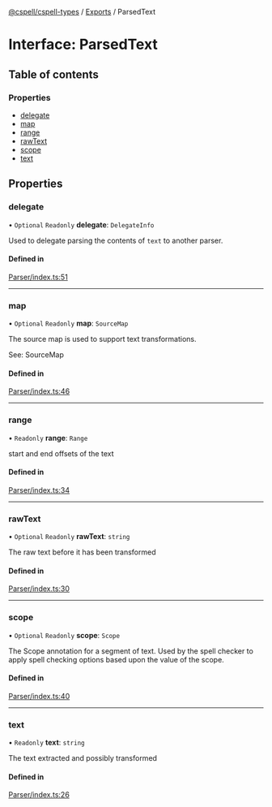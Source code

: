 [@cspell/cspell-types](../README.md) / [Exports](../modules.md) / ParsedText

# Interface: ParsedText

## Table of contents

### Properties

- [delegate](ParsedText.md#delegate)
- [map](ParsedText.md#map)
- [range](ParsedText.md#range)
- [rawText](ParsedText.md#rawtext)
- [scope](ParsedText.md#scope)
- [text](ParsedText.md#text)

## Properties

### delegate

• `Optional` `Readonly` **delegate**: `DelegateInfo`

Used to delegate parsing the contents of `text` to another parser.

#### Defined in

[Parser/index.ts:51](https://github.com/streetsidesoftware/cspell/blob/9347337/packages/cspell-types/src/Parser/index.ts#L51)

___

### map

• `Optional` `Readonly` **map**: `SourceMap`

The source map is used to support text transformations.

See: SourceMap

#### Defined in

[Parser/index.ts:46](https://github.com/streetsidesoftware/cspell/blob/9347337/packages/cspell-types/src/Parser/index.ts#L46)

___

### range

• `Readonly` **range**: `Range`

start and end offsets of the text

#### Defined in

[Parser/index.ts:34](https://github.com/streetsidesoftware/cspell/blob/9347337/packages/cspell-types/src/Parser/index.ts#L34)

___

### rawText

• `Optional` `Readonly` **rawText**: `string`

The raw text before it has been transformed

#### Defined in

[Parser/index.ts:30](https://github.com/streetsidesoftware/cspell/blob/9347337/packages/cspell-types/src/Parser/index.ts#L30)

___

### scope

• `Optional` `Readonly` **scope**: `Scope`

The Scope annotation for a segment of text.
Used by the spell checker to apply spell checking options
based upon the value of the scope.

#### Defined in

[Parser/index.ts:40](https://github.com/streetsidesoftware/cspell/blob/9347337/packages/cspell-types/src/Parser/index.ts#L40)

___

### text

• `Readonly` **text**: `string`

The text extracted and possibly transformed

#### Defined in

[Parser/index.ts:26](https://github.com/streetsidesoftware/cspell/blob/9347337/packages/cspell-types/src/Parser/index.ts#L26)
